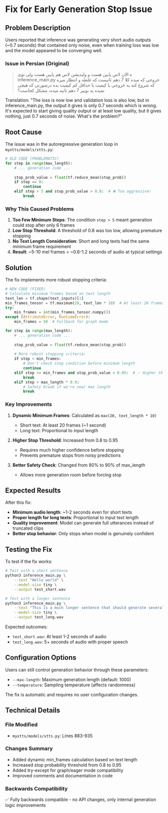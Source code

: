 # Fix for Early Generation Stop Issue

## Problem Description

Users reported that inference was generating very short audio outputs (~0.7 seconds) that contained only noise, even when training loss was low and the model appeared to be converging well.

### Issue in Persian (Original)
> ه الان لاس پایین هست و ولیدیشن لاس هم پایین هست ولی توی inference_main.py
> خروجی که میده کلا 7 دهم ثانیست که غلطه و انتظار میره که شروع کنه به خروجی با کیفیت یا حداقل کم کیفیت بده درصورتی که هیچی نمیده یه نوییز 7 دهم ثانیه میده،
> مشکل کجاست؟

Translation: "The loss is now low and validation loss is also low, but in inference_main.py, the output it gives is only 0.7 seconds which is wrong. It's expected to start giving quality output or at least low quality, but it gives nothing, just 0.7 seconds of noise. What's the problem?"

## Root Cause

The issue was in the autoregressive generation loop in `myxtts/models/xtts.py`:

```python
# OLD CODE (PROBLEMATIC)
for step in range(max_length):
    # ... generation code ...
    
    stop_prob_value = float(tf.reduce_mean(stop_prob))
    if step == 0:
        continue
    elif step > 5 and stop_prob_value > 0.8:  # ❌ Too aggressive!
        break
```

### Why This Caused Problems

1. **Too Few Minimum Steps**: The condition `step > 5` meant generation could stop after only 6 frames
2. **Low Stop Threshold**: A threshold of 0.8 was too low, allowing premature stopping
3. **No Text Length Consideration**: Short and long texts had the same minimum frame requirement
4. **Result**: ~5-10 mel frames = ~0.6-1.2 seconds of audio at typical settings

## Solution

The fix implements more robust stopping criteria:

```python
# NEW CODE (FIXED)
# Calculate minimum frames based on text length
text_len = tf.shape(text_inputs)[1]
min_frames_tensor = tf.maximum(20, text_len * 10)  # At least 20 frames, or 10x text length
try:
    min_frames = int(min_frames_tensor.numpy())
except (AttributeError, RuntimeError):
    min_frames = 50  # Fallback for graph mode

for step in range(max_length):
    # ... generation code ...
    
    stop_prob_value = float(tf.reduce_mean(stop_prob))
    
    # More robust stopping criteria:
    if step < min_frames:
        # Don't check stop condition before minimum length
        continue
    elif step >= min_frames and stop_prob_value > 0.95:  # ✅ Higher threshold
        break
    elif step > max_length * 0.9:
        # Safety break if we're near max length
        break
```

### Key Improvements

1. **Dynamic Minimum Frames**: Calculated as `max(20, text_length * 10)`
   - Short text: At least 20 frames (~1 second)
   - Long text: Proportional to input length
   
2. **Higher Stop Threshold**: Increased from 0.8 to 0.95
   - Requires much higher confidence before stopping
   - Prevents premature stops from noisy predictions
   
3. **Better Safety Check**: Changed from 80% to 90% of max_length
   - Allows more generation room before forcing stop

## Expected Results

After this fix:

- **Minimum audio length**: ~1-2 seconds even for short texts
- **Proper length for long texts**: Proportional to input text length
- **Quality improvement**: Model can generate full utterances instead of truncated clips
- **Better stop behavior**: Only stops when model is genuinely confident

## Testing the Fix

To test if the fix works:

```bash
# Test with a short sentence
python3 inference_main.py \
    --text "Hello world" \
    --model-size tiny \
    --output test_short.wav

# Test with a longer sentence
python3 inference_main.py \
    --text "This is a much longer sentence that should generate several seconds of audio output to verify the fix is working correctly" \
    --model-size tiny \
    --output test_long.wav
```

Expected outcomes:
- `test_short.wav`: At least 1-2 seconds of audio
- `test_long.wav`: 5+ seconds of audio with proper speech

## Configuration Options

Users can still control generation behavior through these parameters:

- `--max-length`: Maximum generation length (default: 1000)
- `--temperature`: Sampling temperature (affects randomness)

The fix is automatic and requires no user configuration changes.

## Technical Details

### File Modified
- `myxtts/models/xtts.py`: Lines 883-935

### Changes Summary
- Added dynamic min_frames calculation based on text length
- Increased stop probability threshold from 0.8 to 0.95
- Added try-except for graph/eager mode compatibility
- Improved comments and documentation in code

### Backwards Compatibility
✅ Fully backwards compatible - no API changes, only internal generation logic improvements
